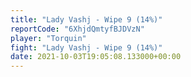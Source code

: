 ```yaml
---
title: "Lady Vashj - Wipe 9 (14%)"
reportCode: "6XhjdQmtyfBJDVzN"
player: "Torquin"
fight: "Lady Vashj - Wipe 9 (14%)"
date: 2021-10-03T19:05:08.133000+00:00
---
```

